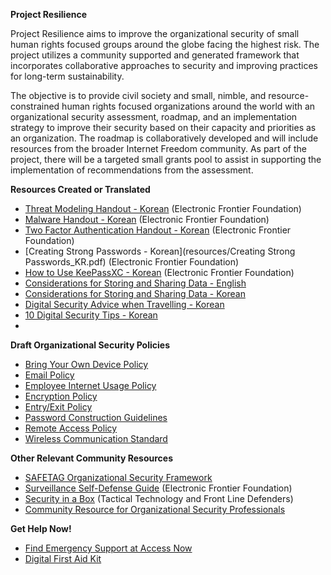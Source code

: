 **Project Resilience**

Project Resilience aims to improve the organizational security of small human rights focused groups around the globe facing the highest risk. The project utilizes a community supported and generated framework that incorporates collaborative approaches to security and improving practices for long-term sustainability.

The objective is to provide civil society and small, nimble, and resource-constrained human rights focused organizations around the world with an organizational security assessment, roadmap, and an implementation strategy to improve their security based on their capacity and priorities as an organization. The roadmap is collaboratively developed and will include resources from the broader Internet Freedom community. As part of the project, there will be a targeted small grants pool to assist in supporting the implementation of recommendations from the assessment.


**Resources Created or Translated**

* [Threat Modeling Handout - Korean](resources/Threat_Modeling_Handout_KR.pdf) (Electronic Frontier Foundation)
* [Malware Handout - Korean](resources/Malware_Handout_KR.pdf) (Electronic Frontier Foundation)
* [Two Factor Authentication Handout - Korean](resources/Two_Factor_Authentication_Handout_KR.pdf) (Electronic Frontier Foundation)
* [Creating Strong Passwords - Korean](resources/Creating Strong Passwords_KR.pdf) (Electronic Frontier Foundation)
* [How to Use KeePassXC - Korean](resources/How_to_Use_KeePassXC_KR.pdf) (Electronic Frontier Foundation)
* [Considerations for Storing and Sharing Data - English](resources/Considerations_for_Storing_and_Sharing_Data_EN.pdf)
* [Considerations for Storing and Sharing Data - Korean](resources/Considerations_for_Storing_and_Sharing_Data_KR.pdf) 
* [Digital Security Advice when Travelling - Korean](resources/Digital_Security_Advice_when_Travelling_KR.pdf)
* [10 Digital Security Tips - Korean](resources/10_Digital_Security_Tips_KR.pdf)  
* 


**Draft Organizational Security Policies**
* [Bring Your Own Device Policy](resources/BYOD_Policy_KR.pdf) 
* [Email Policy](resources/Email_Policy_KR.pdf) 
* [Employee Internet Usage Policy](resources/Employee_Internet_Use_Policy_KR.pdf)
* [Encryption Policy](resources/Encryption_Policy_KR.pdf)
* [Entry/Exit Policy](resources/Entry_Exit_Policy_KR.pdf)
* [Password Construction Guidelines](resources/Password_Construction_Guidelines_KR.pdf)
* [Remote Access Policy](resources/Remote_Access_Policy_KR.pdf)
* [Wireless Communication Standard](resources/Wireless_Communication_Standard_KR.pdf)
 

**Other Relevant Community Resources**
* [SAFETAG Organizational Security Framework](https://safetag.org/)
* [Surveillance Self-Defense Guide](https://ssd.eff.org/) (Electronic Frontier Foundation)
* [Security in a Box](https://securityinabox.org/en/) (Tactical Technology and Front Line Defenders)
* [Community Resource for Organizational Security Professionals](https://orgsec.community)


**Get Help Now!**
* [Find Emergency Support at Access Now](https://www.accessnow.org/help/)
* [Digital First Aid Kit](https://rarenet.github.io/DFAK/en/) 
